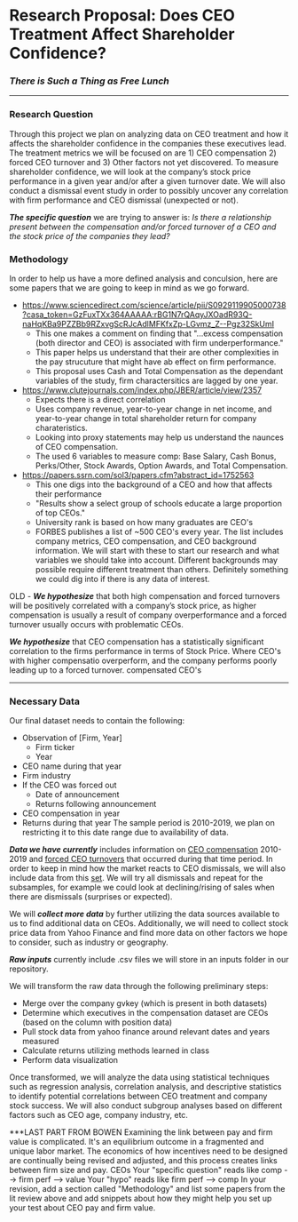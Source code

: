 # Research Proposal: Does CEO Treatment Affect Shareholder Confidence?
### *There is Such a Thing as Free Lunch*
---

### Research Question

Through this project we plan on analyzing data on CEO treatment and how it affects the shareholder confidence in the companies these executives lead. The treatment metrics we will be focused on are 1) CEO compensation 2) forced CEO turnover and 3) Other factors not yet discovered. To measure shareholder confidence, we will look at the company’s stock price performance in a given year and/or after a given turnover date. We will also conduct a dismissal event study in order to possibly uncover any correlation with firm performance and CEO dismissal (unexpected or not). 

***The specific question*** we are trying to answer is: *Is there a relationship present between the compensation and/or forced turnover of a CEO and the stock price of the companies they lead?*

### Methodology

In order to help us have a more defined analysis and conculsion, here are some papers that we are going to keep in mind as we go forward. 
- https://www.sciencedirect.com/science/article/pii/S0929119905000738?casa_token=GzFuxTXx364AAAAA:rBG1N7rQAqyJXOadR93Q-naHqKBa9PZZBb9RZxvgScRJcAdlMFKfxZp-LGvmz_Z--Pgz32SkUmI
  - This one makes a comment on finding that "...excess compensation (both director and CEO) is associated with firm underperformance."
  - This paper helps us understand that their are other complexities in the pay strucuture that might have ab effect on firm performance.
  - This proposal uses Cash and Total Compensation as the dependant variables of the study, firm charactersitics are lagged by one year.
- https://www.clutejournals.com/index.php/JBER/article/view/2357
  - Expects there is a direct correlation
  - Uses company revenue, year-to-year change in net income, and year-to-year change in total shareholder return for company charateristics.
  - Looking into proxy statements may help us understand the naunces of CEO compensation.
  - The used 6 variables to measure comp: Base Salary, Cash Bonus, Perks/Other, Stock Awards, Option Awards, and Total Compensation.
- https://papers.ssrn.com/sol3/papers.cfm?abstract_id=1752563
  - This one digs into the background of a CEO and how that affects their performance
  - "Results show a select group of schools educate a large proportion of top CEOs."
  - University rank is based on how many graduates are CEO's
  - FORBES publishes a list of ~500 CEO's every year. The list includes company metrics, CEO compensation, and CEO background information.
We will start with these to start our research and what variables we should take into account. Different backgrounds may possible require different treatment than others. Definitely something we could dig into if there is any data of interest. 

OLD - ***We hypothesize*** that both high compensation and forced turnovers will be positively correlated with a company’s stock price, as higher compensation is usually a result of company overperformance and a forced turnover usually occurs with problematic CEOs.

***We hypothesize*** that CEO compensation has a statistically significant correlation to the firms performance in terms of Stock Price. Where CEO's with higher compensatio overperform, and the company performs poorly leading up to a forced turnover.
compensated CEO's 


---

### Necessary Data

Our final dataset needs to contain the following:
- Observation of [Firm, Year]
  - Firm ticker
  - Year
- CEO name during that year
- Firm industry
- If the CEO was forced out
  - Date of announcement
  - Returns following announcement
- CEO compensation in year
- Returns during that year
The sample period is 2010-2019, we plan on restricting it to this date range due to availability of data.

***Data we have currently*** includes information on [CEO compensation](https://wrds-www.wharton.upenn.edu/pages/get-data/compustat-capital-iq-standard-poors/compustat/execucomp/annual-compensation/) 2010-2019 and [forced CEO turnovers](https://wrds-www.wharton.upenn.edu/pages/get-data/contributed-data-forms/forced-ceo-turnover/) that occurred during that time period. In order to keep in mind how the market reacts to CEO dismissals, we will also include data from this [set](https://wrds-www.wharton.upenn.edu/pages/get-data/event-study-wrds/). We will try all dismissals and repeat for the subsamples, for example we could look at declining/rising of sales when there are dismissals (surprises or expected). 

We will ***collect more data*** by further utilizing the data sources available to us to find additional data on CEOs. Additionally, we will need to collect stock price data from Yahoo Finance and find more data on other factors we hope to consider, such as industry or geography.

***Raw inputs*** currently include .csv files we will store in an inputs folder in our repository.

We will transform the raw data through the following preliminary steps:
- Merge over the company gvkey (which is present in both datasets)
- Determine which executives in the compensation dataset are CEOs (based on the column with position data)
- Pull stock data from yahoo finance around relevant dates and years measured
- Calculate returns utilizing methods learned in class
- Perform data visualization

Once transformed, we will analyze the data using statistical techniques such as regression analysis, correlation analysis, and descriptive statistics to identify potential correlations between CEO treatment and company stock success. We will also conduct subgroup analyses based on different factors such as CEO age, company industry, etc. 








***LAST PART FROM BOWEN
Examining the link between pay and firm value is complicated. It's an equilibrium outcome in a fragmented and unique labor market. The economics of how incentives need to be designed are continually being revised and adjusted, and this process creates links between firm size and pay. CEOs
Your "specific question" reads like comp --> firm perf --> value
Your "hypo" reads like firm perf --> comp
In your revision, add a section called "Methodology" and list some papers from the lit review above and add snippets about how they might help you set up your test about CEO pay and firm value.
